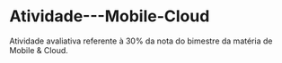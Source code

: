 # Atividade---Mobile-Cloud
Atividade avaliativa referente à 30% da nota do bimestre da matéria de Mobile &amp; Cloud.
